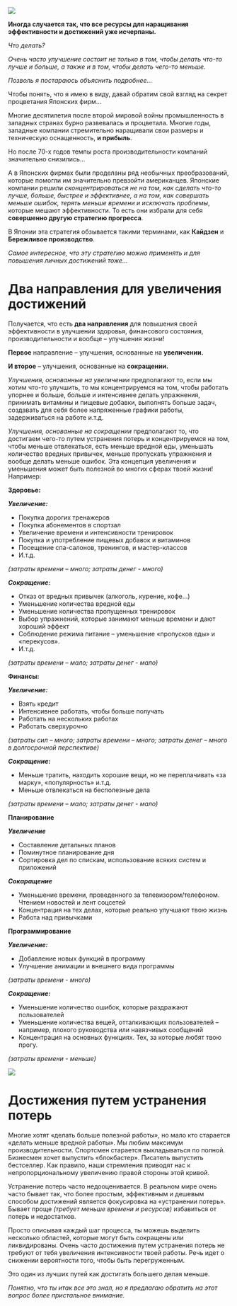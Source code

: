 <!--
Title: Как получать больше, делая меньше
PostId: 1606242348365563805
Published: true
-->

![][01]

**Иногда случается так, что все ресурсы для наращивания эффективности и достижений уже исчерпаны.**

*Что делать?*

*Очень часто улучшение состоит не только в том, чтобы делать что-то лучше и больше, а также и в том, чтобы делать чего-то меньше.*

*Позволь я постараюсь объяснить подробнее…*

<!--more-->

Чтобы понять, что я имею в виду, давай обратим свой взгляд на секрет процветания Японских фирм...

Многие десятилетия после второй мировой войны промышленность в западных странах бурно развевалась и процветала. Многие годы, западные компании стремительно наращивали свои размеры и техническую оснащенность, **и прибыль**.

Но после 70-х годов темпы роста производительности компаний значительно снизились...

А в Японских фирмах были проделаны ряд необычных преобразований, которые помогли им значительно превзойти американцев. Японские компании решили *сконцентрироваться не на том, как сделать что-то лучше, больше, быстрее и эффективнее, а на том, как совершать меньше ошибок, терять меньше времени и исключать проблемы*, которые мешают эффективности. То есть они избрали для себя **совершенно другую стратегию прогресса**.

В Японии эта стратегия обзывается такими терминами, как **Кайдзен** и **Бережливое производство**. 

*Самое интересное, что эту стратегию можно применять и для повышения личных достижений тоже...*

# Два направления для увеличения достижений

Получается, что есть **два направления** для повышения своей эффективности в улучшении здоровья, финансового состояния, производительности и вообще – улучшения жизни!

**Первое** направление – улучшения, основанные на **увеличении.**

**И второе** – улучшения, основанные на **сокращении.**

*Улучшения, основанные на увеличении* предполагают то, если мы хотим что-то улучшить, то мы концентрируемся на том, чтобы работать упорнее и больше, больше и интенсивнее делать упражнения, принимать витамины и пищевые добавки, выполнять больше задач, создавать для себя более напряженные графики работы, задерживаться на работе и.т.д.

*Улучшения, основанные на сокращении* предполагают то, что достигаем чего-то путем устранения потерь и концентрируемся на том, чтобы меньше отвлекаться, есть меньше вредной еды, уменьшать количество вредных привычек, меньше пропускать упражнения и вообще делать меньше ошибок. Эта концепция увеличения и уменьшения может быть полезной во многих сферах твоей жизни! Например:

**Здоровье:**

***Увеличение:***

- Покупка дорогих тренажеров
- Покупка абонементов в спортзал
- Увеличение времени и интенсивности тренировок
- Покупка и употребление пищевых добавок и витаминов
- Посещение спа-салонов, тренингов, и мастер-классов
- И.т.д.

*(затраты времени – много; затраты денег - много)*

***Сокращение:***

- Отказ от вредных привычек (алкоголь, курение, кофе…)
- Уменьшение количества вредной еды
- Уменьшение количества пропущенных тренировок
- Выбор упражнений, которые занимают меньше времени и дают хороший эффект
- Соблюдение режима питание – уменьшение «пропусков еды» и «перекусов».
- И.т.д.

*(затраты времени – мало; затраты денег - мало)*

**Финансы:**

***Увеличение:***

- Взять кредит
- Интенсивнее работать, чтобы больше получать
- Работать на нескольких работах
- Работать сверхурочно

*(затраты сил – много; затраты времени – много; затраты денег – много в долгосрочной перспективе)*

***Сокращение:***

- Меньше тратить, находить хорошие вещи, но не переплачивать «за марку», «популярность» и.т.д.
- Меньше отвлекаться на бесполезные дела

*(затраты времени – мало; затраты денег - мало)*

**Планирование**

***Увеличение***

- Составление детальных планов
- Поминутное планирование дня
- Сортировка дел по спискам, использование всяких систем и приложений

***Сокаращение***

- Уменьшение времени, проведенного за телевизором/телефоном. Чтением новостей и лент соцсетей
- Концентрация на тех делах, которые реально улучшают твою жизнь
- Работа над привычками

**Программирование**

***Увеличение:***

- Добавление новых функций в программу
- Улучшение анимации и внешнего вида программы

*(затраты времени - много)*

***Сокращение:***

- Уменьшение количество ошибок, которые раздражают пользователей
- Уменьшение количества вещей, отталкивающих пользователей – например, плохого руководства или навязчивых сообщений
- Концентрация на основных функциях. Тех, за которые любят твою прогу.

*(затраты времени - меньше)*

![][02]

# Достижения путем устранения потерь

Многие хотят «делать больше полезной работы», но мало кто старается «делать меньше вредной работы». Мы любим максимум производительности. Спортсмен старается выкладываться по полной. Бизнесмен хочет выпустить «блокбастер». Писатель выпустить бестселлер. Как правило, наши стремления приводят нас к непропорциональному увеличению правой стороны этой кривой.

Устранение потерь часто недооценивается. В реальном мире очень часто бывает так, что более простым, эффективным и дешевым способом достижений является фокусировка на «устранении потерь». Бывает проще *(требует меньше времени и ресурсов)* избавиться от потерь и недостатков. 

Просто описывая каждый шаг процесса, ты можешь выделить несколько областей, которые могут быть сокращены или ликвидированы. Очень часто достижения путем устранения потерь не требуют от тебя увеличения интенсивности твоей работы. Речь идет о снижении вероятности того, чтобы быть перегруженным.

Это один из лучших путей как достигать большего делая меньше.

*Понятно, что ты итак все это знал, но я предлагаю обратить на этот вопрос более пристальное внимание.*

[01]: https://cdn.jsdelivr.net/gh/pashkas/levelupblog_2/2023/08/16/01.jpg
[02]: https://cdn.jsdelivr.net/gh/pashkas/levelupblog_2/2023/08/16/02.jpg